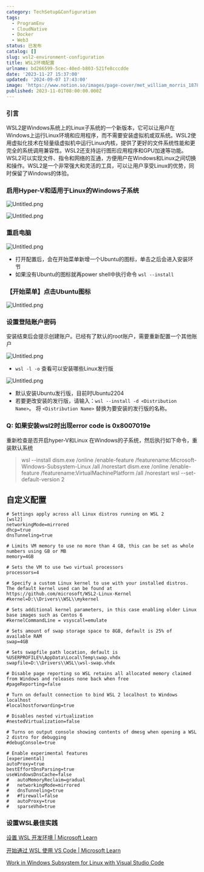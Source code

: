 ```yaml
---
category: TechSetup&Configuration
tags:
  - ProgramEnv
  - CloudNative
  - Docker
  - Web3
status: 已发布
catalog: []
slug: wsl2-environment-configuration
title: WSL2环境配置
urlname: bd266599-5cec-40ed-b803-521fe8cccdde
date: '2023-11-27 15:37:00'
updated: '2024-09-07 17:43:00'
image: 'https://www.notion.so/images/page-cover/met_william_morris_1878.jpg'
published: 2023-11-01T08:00:00.000Z
---
```


### 引言


WSL2是Windows系统上的Linux子系统的一个新版本，它可以让用户在Windows上运行Linux环境和应用程序，而不需要安装虚拟机或双系统。WSL2使用虚拟化技术在轻量级虚拟机中运行Linux内核，提供了更好的文件系统性能和更完全的系统调用兼容性。WSL2还支持运行图形应用程序和GPU加速等功能。WSL2可以实现文件、指令和网络的互通，方便用户在Windows和Linux之间切换和操作。WSL2是一个非常强大和灵活的工具，可以让用户享受Linux的优势，同时保留了Windows的体验。


### 启用Hyper-V和适用于Linux的Windows子系统


![Untitled.png](https://prod-files-secure.s3.us-west-2.amazonaws.com/5d24fe63-e567-4804-86f9-9fdc62e13082/62efe4d1-37d6-4606-a7b8-34dcd63ff38a/Untitled.png?X-Amz-Algorithm=AWS4-HMAC-SHA256&X-Amz-Content-Sha256=UNSIGNED-PAYLOAD&X-Amz-Credential=ASIAZI2LB4665KBWY6QT%2F20250131%2Fus-west-2%2Fs3%2Faws4_request&X-Amz-Date=20250131T053630Z&X-Amz-Expires=3600&X-Amz-Security-Token=IQoJb3JpZ2luX2VjEKr%2F%2F%2F%2F%2F%2F%2F%2F%2F%2FwEaCXVzLXdlc3QtMiJIMEYCIQCpokZC4Nxd5ZsguwXqbDbSHLeeZiTKKU7SwFvt4jzIdQIhALrTXT1WNFIDb8BM9XjOEd2mL%2FBs7iXBnYJlfRpZl8xNKogECLP%2F%2F%2F%2F%2F%2F%2F%2F%2F%2FwEQABoMNjM3NDIzMTgzODA1Igx5KCcsCURkX%2BQaTmYq3AO2lVS1zv10mkO2qGvWnBcdL7GpKJZoX%2BQaJtkM3JO2n1DghyeNtX638OEJszJStwz9UYV9PxLtvBdLrkHtpL%2BfrG3VrS%2B5jmUmOlc8rvknqKg2AVwSqgKi%2FZ3IjArzaeZ1VxqqgWh7CTsbqZZgovlfJel2YiVkSsfyNkECooblJvBzH8L5dVW6OZLLrds371SOv%2BmRfj28zDhUPMtkJMbdU10oKEtRySK%2FhdDmRIjNGJXFu09jFq%2FHn64vqkCIqrvHUNhiEOoD5YBq8F08ZmxwkVLz8o1xQTiI8gUP%2B5g2%2BPLBe148kaJaV4jbZrTxeMM6No6LnoRqYK4C%2FjOcUtvv%2Bx%2B82qyTBnvqYNvS2%2Fo5RCGlkfgYm4hHGyHoFXcoW9K7qcx7vmpCatT9TONrauq%2FaU%2FhZIP0g%2BXelhQcpNUJxSvKiJ3WqhsBPeyihdxYjyj7ZMLupZGk%2FDK7AHuG1MHUZVmh5er0Ao1EEEpwBiHarg6x5VOX%2FZEoecEks3JuXZd1uHX%2FZhIDxHR7W5mRHkx8EaR4h8JgXUD%2FVvt6TVFFF9nwtKZ8FPeV0%2FHmrg5XnCCpKBPKSrA24DMKo5Hxm0XWDnvUYEu%2Fo1DNs7Oc%2B%2FDq4Vmxkgg1HEitUtgflTCJ0PC8BjqkAWSeLkKcMIZVog0Lu6X2pjlu%2FGxDDsryIgf%2FPv550jO75e7Nzh7Cwjw15IBNS7ikZjREqTA9rUEuBETLeXI5PKJI19xKPKC6M32fQ%2BoMkkvPFcKRuxax0Y5Vw2HBrmZSDaemkIgCpgqqjtahxNvOZ6oZTA%2FTf97PDBTL6k8yM0YZgdXHlPnWndGjeBi7i26tW8XSmScM%2BpNTH2eveln6um7G%2BriT&X-Amz-Signature=0f671ddaa70ac54291fdddc2af19bdbba66b640e8c55a4d694a7e2746e8c9e90&X-Amz-SignedHeaders=host&x-id=GetObject)


![Untitled.png](https://prod-files-secure.s3.us-west-2.amazonaws.com/5d24fe63-e567-4804-86f9-9fdc62e13082/74866fe6-9ce5-4055-94c5-4900f6f5ff8b/Untitled.png?X-Amz-Algorithm=AWS4-HMAC-SHA256&X-Amz-Content-Sha256=UNSIGNED-PAYLOAD&X-Amz-Credential=ASIAZI2LB4665KBWY6QT%2F20250131%2Fus-west-2%2Fs3%2Faws4_request&X-Amz-Date=20250131T053630Z&X-Amz-Expires=3600&X-Amz-Security-Token=IQoJb3JpZ2luX2VjEKr%2F%2F%2F%2F%2F%2F%2F%2F%2F%2FwEaCXVzLXdlc3QtMiJIMEYCIQCpokZC4Nxd5ZsguwXqbDbSHLeeZiTKKU7SwFvt4jzIdQIhALrTXT1WNFIDb8BM9XjOEd2mL%2FBs7iXBnYJlfRpZl8xNKogECLP%2F%2F%2F%2F%2F%2F%2F%2F%2F%2FwEQABoMNjM3NDIzMTgzODA1Igx5KCcsCURkX%2BQaTmYq3AO2lVS1zv10mkO2qGvWnBcdL7GpKJZoX%2BQaJtkM3JO2n1DghyeNtX638OEJszJStwz9UYV9PxLtvBdLrkHtpL%2BfrG3VrS%2B5jmUmOlc8rvknqKg2AVwSqgKi%2FZ3IjArzaeZ1VxqqgWh7CTsbqZZgovlfJel2YiVkSsfyNkECooblJvBzH8L5dVW6OZLLrds371SOv%2BmRfj28zDhUPMtkJMbdU10oKEtRySK%2FhdDmRIjNGJXFu09jFq%2FHn64vqkCIqrvHUNhiEOoD5YBq8F08ZmxwkVLz8o1xQTiI8gUP%2B5g2%2BPLBe148kaJaV4jbZrTxeMM6No6LnoRqYK4C%2FjOcUtvv%2Bx%2B82qyTBnvqYNvS2%2Fo5RCGlkfgYm4hHGyHoFXcoW9K7qcx7vmpCatT9TONrauq%2FaU%2FhZIP0g%2BXelhQcpNUJxSvKiJ3WqhsBPeyihdxYjyj7ZMLupZGk%2FDK7AHuG1MHUZVmh5er0Ao1EEEpwBiHarg6x5VOX%2FZEoecEks3JuXZd1uHX%2FZhIDxHR7W5mRHkx8EaR4h8JgXUD%2FVvt6TVFFF9nwtKZ8FPeV0%2FHmrg5XnCCpKBPKSrA24DMKo5Hxm0XWDnvUYEu%2Fo1DNs7Oc%2B%2FDq4Vmxkgg1HEitUtgflTCJ0PC8BjqkAWSeLkKcMIZVog0Lu6X2pjlu%2FGxDDsryIgf%2FPv550jO75e7Nzh7Cwjw15IBNS7ikZjREqTA9rUEuBETLeXI5PKJI19xKPKC6M32fQ%2BoMkkvPFcKRuxax0Y5Vw2HBrmZSDaemkIgCpgqqjtahxNvOZ6oZTA%2FTf97PDBTL6k8yM0YZgdXHlPnWndGjeBi7i26tW8XSmScM%2BpNTH2eveln6um7G%2BriT&X-Amz-Signature=70dc97307908b6106e369f6f9eaa073083d2a739ad74c524fe30561293390b4f&X-Amz-SignedHeaders=host&x-id=GetObject)


### 重启电脑


![Untitled.png](https://prod-files-secure.s3.us-west-2.amazonaws.com/5d24fe63-e567-4804-86f9-9fdc62e13082/ed8ca255-2fda-4c1b-9b1a-f1896300e8e7/Untitled.png?X-Amz-Algorithm=AWS4-HMAC-SHA256&X-Amz-Content-Sha256=UNSIGNED-PAYLOAD&X-Amz-Credential=ASIAZI2LB4665KBWY6QT%2F20250131%2Fus-west-2%2Fs3%2Faws4_request&X-Amz-Date=20250131T053630Z&X-Amz-Expires=3600&X-Amz-Security-Token=IQoJb3JpZ2luX2VjEKr%2F%2F%2F%2F%2F%2F%2F%2F%2F%2FwEaCXVzLXdlc3QtMiJIMEYCIQCpokZC4Nxd5ZsguwXqbDbSHLeeZiTKKU7SwFvt4jzIdQIhALrTXT1WNFIDb8BM9XjOEd2mL%2FBs7iXBnYJlfRpZl8xNKogECLP%2F%2F%2F%2F%2F%2F%2F%2F%2F%2FwEQABoMNjM3NDIzMTgzODA1Igx5KCcsCURkX%2BQaTmYq3AO2lVS1zv10mkO2qGvWnBcdL7GpKJZoX%2BQaJtkM3JO2n1DghyeNtX638OEJszJStwz9UYV9PxLtvBdLrkHtpL%2BfrG3VrS%2B5jmUmOlc8rvknqKg2AVwSqgKi%2FZ3IjArzaeZ1VxqqgWh7CTsbqZZgovlfJel2YiVkSsfyNkECooblJvBzH8L5dVW6OZLLrds371SOv%2BmRfj28zDhUPMtkJMbdU10oKEtRySK%2FhdDmRIjNGJXFu09jFq%2FHn64vqkCIqrvHUNhiEOoD5YBq8F08ZmxwkVLz8o1xQTiI8gUP%2B5g2%2BPLBe148kaJaV4jbZrTxeMM6No6LnoRqYK4C%2FjOcUtvv%2Bx%2B82qyTBnvqYNvS2%2Fo5RCGlkfgYm4hHGyHoFXcoW9K7qcx7vmpCatT9TONrauq%2FaU%2FhZIP0g%2BXelhQcpNUJxSvKiJ3WqhsBPeyihdxYjyj7ZMLupZGk%2FDK7AHuG1MHUZVmh5er0Ao1EEEpwBiHarg6x5VOX%2FZEoecEks3JuXZd1uHX%2FZhIDxHR7W5mRHkx8EaR4h8JgXUD%2FVvt6TVFFF9nwtKZ8FPeV0%2FHmrg5XnCCpKBPKSrA24DMKo5Hxm0XWDnvUYEu%2Fo1DNs7Oc%2B%2FDq4Vmxkgg1HEitUtgflTCJ0PC8BjqkAWSeLkKcMIZVog0Lu6X2pjlu%2FGxDDsryIgf%2FPv550jO75e7Nzh7Cwjw15IBNS7ikZjREqTA9rUEuBETLeXI5PKJI19xKPKC6M32fQ%2BoMkkvPFcKRuxax0Y5Vw2HBrmZSDaemkIgCpgqqjtahxNvOZ6oZTA%2FTf97PDBTL6k8yM0YZgdXHlPnWndGjeBi7i26tW8XSmScM%2BpNTH2eveln6um7G%2BriT&X-Amz-Signature=3cd6045d0791beeee9676a382af9295f46edc50e378d980c5b5df4436cf09768&X-Amz-SignedHeaders=host&x-id=GetObject)

- 打开配置后，会在开始菜单新增一个Ubuntu的图标，单击之后会进入安装环节
- 如果没有Ubuntu的图标就再power shell中执行命令 `wsl --install`

### 【开始菜单】点击Ubuntu图标


![Untitled.png](https://prod-files-secure.s3.us-west-2.amazonaws.com/5d24fe63-e567-4804-86f9-9fdc62e13082/d7415a12-f453-43fe-a604-a208d85638a3/Untitled.png?X-Amz-Algorithm=AWS4-HMAC-SHA256&X-Amz-Content-Sha256=UNSIGNED-PAYLOAD&X-Amz-Credential=ASIAZI2LB4665KBWY6QT%2F20250131%2Fus-west-2%2Fs3%2Faws4_request&X-Amz-Date=20250131T053630Z&X-Amz-Expires=3600&X-Amz-Security-Token=IQoJb3JpZ2luX2VjEKr%2F%2F%2F%2F%2F%2F%2F%2F%2F%2FwEaCXVzLXdlc3QtMiJIMEYCIQCpokZC4Nxd5ZsguwXqbDbSHLeeZiTKKU7SwFvt4jzIdQIhALrTXT1WNFIDb8BM9XjOEd2mL%2FBs7iXBnYJlfRpZl8xNKogECLP%2F%2F%2F%2F%2F%2F%2F%2F%2F%2FwEQABoMNjM3NDIzMTgzODA1Igx5KCcsCURkX%2BQaTmYq3AO2lVS1zv10mkO2qGvWnBcdL7GpKJZoX%2BQaJtkM3JO2n1DghyeNtX638OEJszJStwz9UYV9PxLtvBdLrkHtpL%2BfrG3VrS%2B5jmUmOlc8rvknqKg2AVwSqgKi%2FZ3IjArzaeZ1VxqqgWh7CTsbqZZgovlfJel2YiVkSsfyNkECooblJvBzH8L5dVW6OZLLrds371SOv%2BmRfj28zDhUPMtkJMbdU10oKEtRySK%2FhdDmRIjNGJXFu09jFq%2FHn64vqkCIqrvHUNhiEOoD5YBq8F08ZmxwkVLz8o1xQTiI8gUP%2B5g2%2BPLBe148kaJaV4jbZrTxeMM6No6LnoRqYK4C%2FjOcUtvv%2Bx%2B82qyTBnvqYNvS2%2Fo5RCGlkfgYm4hHGyHoFXcoW9K7qcx7vmpCatT9TONrauq%2FaU%2FhZIP0g%2BXelhQcpNUJxSvKiJ3WqhsBPeyihdxYjyj7ZMLupZGk%2FDK7AHuG1MHUZVmh5er0Ao1EEEpwBiHarg6x5VOX%2FZEoecEks3JuXZd1uHX%2FZhIDxHR7W5mRHkx8EaR4h8JgXUD%2FVvt6TVFFF9nwtKZ8FPeV0%2FHmrg5XnCCpKBPKSrA24DMKo5Hxm0XWDnvUYEu%2Fo1DNs7Oc%2B%2FDq4Vmxkgg1HEitUtgflTCJ0PC8BjqkAWSeLkKcMIZVog0Lu6X2pjlu%2FGxDDsryIgf%2FPv550jO75e7Nzh7Cwjw15IBNS7ikZjREqTA9rUEuBETLeXI5PKJI19xKPKC6M32fQ%2BoMkkvPFcKRuxax0Y5Vw2HBrmZSDaemkIgCpgqqjtahxNvOZ6oZTA%2FTf97PDBTL6k8yM0YZgdXHlPnWndGjeBi7i26tW8XSmScM%2BpNTH2eveln6um7G%2BriT&X-Amz-Signature=380af6b00c2d36291851b2a8b1c6bc888347b4aaabf0103a3af6022cab666cba&X-Amz-SignedHeaders=host&x-id=GetObject)


### 设置登陆账户密码


安装结束后会提示创建账户。已经有了默认的root账户，需要重新配置一个其他账户


![Untitled.png](https://prod-files-secure.s3.us-west-2.amazonaws.com/5d24fe63-e567-4804-86f9-9fdc62e13082/bb38a6ce-031e-4122-9787-de509d2240bf/Untitled.png?X-Amz-Algorithm=AWS4-HMAC-SHA256&X-Amz-Content-Sha256=UNSIGNED-PAYLOAD&X-Amz-Credential=ASIAZI2LB4665KBWY6QT%2F20250131%2Fus-west-2%2Fs3%2Faws4_request&X-Amz-Date=20250131T053630Z&X-Amz-Expires=3600&X-Amz-Security-Token=IQoJb3JpZ2luX2VjEKr%2F%2F%2F%2F%2F%2F%2F%2F%2F%2FwEaCXVzLXdlc3QtMiJIMEYCIQCpokZC4Nxd5ZsguwXqbDbSHLeeZiTKKU7SwFvt4jzIdQIhALrTXT1WNFIDb8BM9XjOEd2mL%2FBs7iXBnYJlfRpZl8xNKogECLP%2F%2F%2F%2F%2F%2F%2F%2F%2F%2FwEQABoMNjM3NDIzMTgzODA1Igx5KCcsCURkX%2BQaTmYq3AO2lVS1zv10mkO2qGvWnBcdL7GpKJZoX%2BQaJtkM3JO2n1DghyeNtX638OEJszJStwz9UYV9PxLtvBdLrkHtpL%2BfrG3VrS%2B5jmUmOlc8rvknqKg2AVwSqgKi%2FZ3IjArzaeZ1VxqqgWh7CTsbqZZgovlfJel2YiVkSsfyNkECooblJvBzH8L5dVW6OZLLrds371SOv%2BmRfj28zDhUPMtkJMbdU10oKEtRySK%2FhdDmRIjNGJXFu09jFq%2FHn64vqkCIqrvHUNhiEOoD5YBq8F08ZmxwkVLz8o1xQTiI8gUP%2B5g2%2BPLBe148kaJaV4jbZrTxeMM6No6LnoRqYK4C%2FjOcUtvv%2Bx%2B82qyTBnvqYNvS2%2Fo5RCGlkfgYm4hHGyHoFXcoW9K7qcx7vmpCatT9TONrauq%2FaU%2FhZIP0g%2BXelhQcpNUJxSvKiJ3WqhsBPeyihdxYjyj7ZMLupZGk%2FDK7AHuG1MHUZVmh5er0Ao1EEEpwBiHarg6x5VOX%2FZEoecEks3JuXZd1uHX%2FZhIDxHR7W5mRHkx8EaR4h8JgXUD%2FVvt6TVFFF9nwtKZ8FPeV0%2FHmrg5XnCCpKBPKSrA24DMKo5Hxm0XWDnvUYEu%2Fo1DNs7Oc%2B%2FDq4Vmxkgg1HEitUtgflTCJ0PC8BjqkAWSeLkKcMIZVog0Lu6X2pjlu%2FGxDDsryIgf%2FPv550jO75e7Nzh7Cwjw15IBNS7ikZjREqTA9rUEuBETLeXI5PKJI19xKPKC6M32fQ%2BoMkkvPFcKRuxax0Y5Vw2HBrmZSDaemkIgCpgqqjtahxNvOZ6oZTA%2FTf97PDBTL6k8yM0YZgdXHlPnWndGjeBi7i26tW8XSmScM%2BpNTH2eveln6um7G%2BriT&X-Amz-Signature=3e75a1c30701e61932c8f190326e50092a4e61c37b7c86e3426aca86129ccd65&X-Amz-SignedHeaders=host&x-id=GetObject)

- `wsl -l -o` 查看可以安装哪些Linux发行版

![Untitled.png](https://prod-files-secure.s3.us-west-2.amazonaws.com/5d24fe63-e567-4804-86f9-9fdc62e13082/4b4e5e2f-4e13-4651-8884-559a62c38137/Untitled.png?X-Amz-Algorithm=AWS4-HMAC-SHA256&X-Amz-Content-Sha256=UNSIGNED-PAYLOAD&X-Amz-Credential=ASIAZI2LB4665KBWY6QT%2F20250131%2Fus-west-2%2Fs3%2Faws4_request&X-Amz-Date=20250131T053630Z&X-Amz-Expires=3600&X-Amz-Security-Token=IQoJb3JpZ2luX2VjEKr%2F%2F%2F%2F%2F%2F%2F%2F%2F%2FwEaCXVzLXdlc3QtMiJIMEYCIQCpokZC4Nxd5ZsguwXqbDbSHLeeZiTKKU7SwFvt4jzIdQIhALrTXT1WNFIDb8BM9XjOEd2mL%2FBs7iXBnYJlfRpZl8xNKogECLP%2F%2F%2F%2F%2F%2F%2F%2F%2F%2FwEQABoMNjM3NDIzMTgzODA1Igx5KCcsCURkX%2BQaTmYq3AO2lVS1zv10mkO2qGvWnBcdL7GpKJZoX%2BQaJtkM3JO2n1DghyeNtX638OEJszJStwz9UYV9PxLtvBdLrkHtpL%2BfrG3VrS%2B5jmUmOlc8rvknqKg2AVwSqgKi%2FZ3IjArzaeZ1VxqqgWh7CTsbqZZgovlfJel2YiVkSsfyNkECooblJvBzH8L5dVW6OZLLrds371SOv%2BmRfj28zDhUPMtkJMbdU10oKEtRySK%2FhdDmRIjNGJXFu09jFq%2FHn64vqkCIqrvHUNhiEOoD5YBq8F08ZmxwkVLz8o1xQTiI8gUP%2B5g2%2BPLBe148kaJaV4jbZrTxeMM6No6LnoRqYK4C%2FjOcUtvv%2Bx%2B82qyTBnvqYNvS2%2Fo5RCGlkfgYm4hHGyHoFXcoW9K7qcx7vmpCatT9TONrauq%2FaU%2FhZIP0g%2BXelhQcpNUJxSvKiJ3WqhsBPeyihdxYjyj7ZMLupZGk%2FDK7AHuG1MHUZVmh5er0Ao1EEEpwBiHarg6x5VOX%2FZEoecEks3JuXZd1uHX%2FZhIDxHR7W5mRHkx8EaR4h8JgXUD%2FVvt6TVFFF9nwtKZ8FPeV0%2FHmrg5XnCCpKBPKSrA24DMKo5Hxm0XWDnvUYEu%2Fo1DNs7Oc%2B%2FDq4Vmxkgg1HEitUtgflTCJ0PC8BjqkAWSeLkKcMIZVog0Lu6X2pjlu%2FGxDDsryIgf%2FPv550jO75e7Nzh7Cwjw15IBNS7ikZjREqTA9rUEuBETLeXI5PKJI19xKPKC6M32fQ%2BoMkkvPFcKRuxax0Y5Vw2HBrmZSDaemkIgCpgqqjtahxNvOZ6oZTA%2FTf97PDBTL6k8yM0YZgdXHlPnWndGjeBi7i26tW8XSmScM%2BpNTH2eveln6um7G%2BriT&X-Amz-Signature=e101b72a512e6ca0afe98b34968635e756674cbac66d6ad1f4284bdecbf5603e&X-Amz-SignedHeaders=host&x-id=GetObject)

- 默认安装Ubuntu发行版，目前时Ubuntu2204
- 若要更改安装的发行版，请输入：`wsl --install -d <Distribution Name>`。 将 `<Distribution Name>` 替换为要安装的发行版的名称。

### Q: 如果安装wsl2时出现error code is 0x8007019e


重新检查是否开启hyper-V和Linux 在Windows的子系统，然后执行如下命令，重装默认系统

> wsl --install
> dism.exe /online /enable-feature /featurename:Microsoft-Windows-Subsystem-Linux /all /norestart
> dism.exe /online /enable-feature /featurename:VirtualMachinePlatform /all /norestart
> wsl --set-default-version 2

## 自定义配置


```shell
# Settings apply across all Linux distros running on WSL 2
[wsl2]
networkingMode=mirrored
dhcp=true
dnsTunneling=true

# Limits VM memory to use no more than 4 GB, this can be set as whole numbers using GB or MB
memory=4GB 

# Sets the VM to use two virtual processors
processors=4

# Specify a custom Linux kernel to use with your installed distros. The default kernel used can be found at https://github.com/microsoft/WSL2-Linux-Kernel
#kernel=D:\\Drivers\\WSL\\mykernel

# Sets additional kernel parameters, in this case enabling older Linux base images such as Centos 6
#kernelCommandLine = vsyscall=emulate

# Sets amount of swap storage space to 8GB, default is 25% of available RAM
swap=4GB

# Sets swapfile path location, default is %USERPROFILE%\AppData\Local\Temp\swap.vhdx
swapfile=D:\\Drivers\\WSL\\wsl-swap.vhdx

# Disable page reporting so WSL retains all allocated memory claimed from Windows and releases none back when free
#pageReporting=false

# Turn on default connection to bind WSL 2 localhost to Windows localhost
#localhostforwarding=true

# Disables nested virtualization
#nestedVirtualization=false

# Turns on output console showing contents of dmesg when opening a WSL 2 distro for debugging
#debugConsole=true

# Enable experimental features
[experimental]
autoProxy=true
bestEffortDnsParsing=true
useWindowsDnsCache=false
#   autoMemoryReclaim=gradual
#   networkingMode=mirrored
#   dnsTunneling=true
#   #firewall=false
#   autoProxy=true
#   sparseVhd=true
```


### 设置WSL最佳实践


[设置 WSL 开发环境 | Microsoft Learn](https://learn.microsoft.com/zh-cn/windows/wsl/setup/environment#set-up-your-linux-username-and-password)


[开始通过 WSL 使用 VS Code | Microsoft Learn](https://learn.microsoft.com/zh-cn/windows/wsl/tutorials/wsl-vscode)


[Work in Windows Subsystem for Linux with Visual Studio Code](https://code.visualstudio.com/docs/remote/wsl-tutorial)

